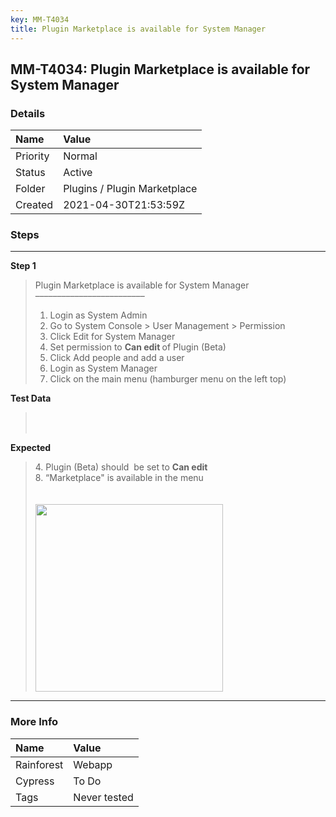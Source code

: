 ```yaml
---
key: MM-T4034
title: Plugin Marketplace is available for System Manager
---
```


## MM-T4034: Plugin Marketplace is available for System Manager

### Details

| Name     | Value                        |
| :------- | :--------------------------- |
| Priority | Normal                       |
| Status   | Active                       |
| Folder   | Plugins / Plugin Marketplace |
| Created  | 2021-04-30T21:53:59Z         |

### Steps

<hr/>

**Step 1**

> <article>Plugin Marketplace is available for System Manager<br>–––––––––––––––––––––––––<ol><li>Login as System Admin</li><li>Go to System Console &gt; User Management &gt; Permission</li><li>Click Edit for System Manager&nbsp;</li><li>Set permission to <strong>C</strong><strong>an edit&nbsp;</strong>of Plugin (Beta)</li><li>Click Add people and add a user</li><li>Login as System Manager&nbsp;</li><li>Click on the main menu (hamburger menu on the left top)</li></ol></article>

**Test Data**

> <article><br><br></article>

**Expected**

> <article>4. Plugin (Beta) should &nbsp;be set to <strong>C</strong><strong>an edit</strong><br>8. “Marketplace" is available in the menu<br><br><br><img src="https://smartbear-tm4j-prod-us-west-2-attachment-rich-text.s3.us-west-2.amazonaws.com/embedded-f3277290f945470c4add5d21ef3dc7ca7b74388fc7152bfb6b99ae58c66a95a8-1619820607967-1619820607967.png" style="width: 300px;" class="fr-fic fr-fil fr-dib"></article>

<hr/>

### More Info

| Name       | Value        |
| :--------- | :----------- |
| Rainforest | Webapp       |
| Cypress    | To Do        |
| Tags       | Never tested |
